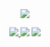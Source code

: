<html>
    <div align = "center">
        <a href="//open.spotify.com/user/arthurfs321?si=3db66973774948eb"><img src="https://user-images.githubusercontent.com/125480129/228423079-a7c1edfd-ece4-4f0a-a3db-0db541e91c03.gif"/></a>
    </div>
    <br>
    <div align = "center" class = "logos">
    <a href="//www.instagram.com/arthurfernandes.jpg/"><img src="https://user-images.githubusercontent.com/125480129/228417173-1ea5e469-bef6-4a45-b14e-715e2b5a9cb4.png"</a>
    <a href="//www.linkedin.com/in/arthur-fernandes-720868180/"><img src="https://user-images.githubusercontent.com/125480129/228417417-36e3fecf-3b03-4a33-98cd-ea9757214d97.png"></a>
    <a href="//gitlab.com/Arthurfernades"><img src="https://user-images.githubusercontent.com/125480129/228417521-e42a851e-c1c2-4aa7-bb0a-4445a29b4918.png"></a>
        </div>
</html>
